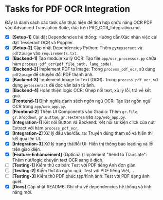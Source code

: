 # Tasks for PDF OCR Integration

Đây là danh sách các task cần thực hiện để tích hợp chức năng OCR PDF vào Advanced Translation Suite, dựa trên PRD_OCR_Integration.md.

- [x] **[Setup-1]** Cài đặt Dependencies hệ thống: Hướng dẫn/Xác nhận việc cài đặt Tesseract OCR và Poppler.
- [x] **[Setup-2]** Cập nhật Dependencies Python: Thêm `pytesseract` và `pdf2image` vào `requirements.txt`.
- [x] **[Backend-1]** Tạo module xử lý OCR: Tạo file `app/ocr_processor.py` chứa hàm `process_pdf_ocr(pdf_file_path, lang_code)`.
- [x] **[Backend-2]** Implement PDF to Image: Trong `process_pdf_ocr`, sử dụng `pdf2image` để chuyển đổi PDF thành ảnh.
- [x] **[Backend-3]** Implement Image to Text (OCR): Trong `process_pdf_ocr`, sử dụng `pytesseract` để đọc văn bản từ ảnh.
- [x] **[Backend-4]** Hoàn thiện logic OCR: Ghép nối text, xử lý lỗi, trả về kết quả.
- [x] **[Frontend-1]** Định nghĩa danh sách ngôn ngữ OCR: Tạo list ngôn ngữ OCR trong `app/web_app.py`.
- [x] **[Frontend-2]** Thêm UI Components vào Gradio: Thêm `gr.File`, `gr.Dropdown`, `gr.Button`, `gr.TextArea` vào `app/web_app.py`.
- [x] **[Integration-1]** Kết nối Button và Backend: Kết nối sự kiện click của nút Extract với hàm `process_pdf_ocr`.
- [x] **[Integration-2]** Xử lý đầu vào/đầu ra: Truyền đúng tham số và hiển thị kết quả lên UI.
- [x] **[Integration-3]** Xử lý trạng thái/lỗi UI: Hiển thị thông báo loading và lỗi trên giao diện.
- [x] **[Feature-Enhancement]** (Optional) Implement "Send to Translate": Thêm nút/logic chuyển text OCR sang ô dịch.
- [ ] **[Testing-1]** Kiểm thử cơ bản: Test với PDF tiếng Anh đơn giản.
- [ ] **[Testing-2]** Kiểm thử đa ngôn ngữ: Test với PDF tiếng Việt,...
- [ ] **[Testing-3]** Kiểm thử PDF phức tạp/hình ảnh: Test với PDF dạng ảnh quét.
- [x] **[Docs]** Cập nhật README: Ghi chú về dependencies hệ thống và tính năng mới. 
